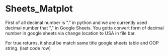 # Sheets_Matplot
First of all decimal number is "." in python and we are currently used decimal number that "," in Google Sheets.
You gotta convert form of decimal number in google sheets via change location to USA in file bar.

For true returns, it shoul be match same title google sheets table and OOP string. (last code row)
